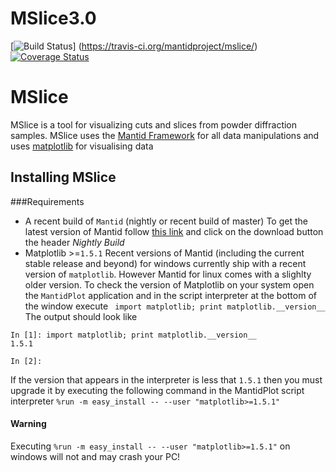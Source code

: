 # MSlice3.0
[![Build Status](https://travis-ci.org/mantidproject/mslice.svg?branch=master)] (https://travis-ci.org/mantidproject/mslice/)[![Coverage Status](https://coveralls.io/repos/github/mantidproject/mslice/badge.svg?branch=master)](https://coveralls.io/github/mantidproject/mslice?branch=master)
# MSlice
MSlice is a tool for visualizing cuts and slices from powder diffraction samples. MSlice uses the [Mantid Framework](http://www.mantidproject.org/) for all data manipulations and uses [matplotlib](http://matplotlib.org/) for visualising data

## Installing MSlice
###Requirements
- A recent build of `Mantid` (nightly or recent build of master) 
To get the latest version of Mantid follow [this link](http://download.mantidproject.org/) and click on the download button the header *Nightly Build*
- Matplotlib >=`1.5.1`
Recent versions of Mantid (including the current stable release and beyond) for windows currently ship with a recent version of `matplotlib`. However Mantid for linux comes with a slighlty older version.
To check the version of Matplotlib on your system open the `MantidPlot` application and in the script interpreter at the bottom of the window execute ` import matplotlib; print matplotlib.__version__`
The output should look like
```
In [1]: import matplotlib; print matplotlib.__version__
1.5.1

In [2]:
```
If the version that appears in the interpreter is less that  `1.5.1` then you must upgrade it by executing the following command in the MantidPlot script interpreter
 `%run -m easy_install -- --user "matplotlib>=1.5.1"`
 
#### Warning
 
 Executing  `%run -m easy_install -- --user "matplotlib>=1.5.1"` on windows will not and may crash your PC!
 
